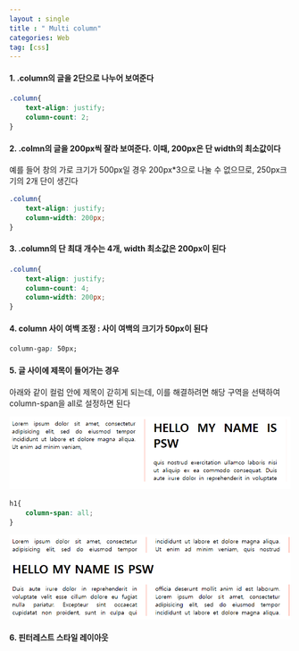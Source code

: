 ```yaml
---
layout : single
title : " Multi column"
categories: Web
tag: [css]
---
```


#### 1. .column의 글을 2단으로 나누어 보여준다
```css
.column{
    text-align: justify;
    column-count: 2;
}
```



#### 2. .colmn의 글을 200px씩 잘라 보여준다. 이때, 200px은 단 width의 최소값이다
예를 들어 창의 가로 크기가 500px일 경우 200px*3으로 나눌 수 없으므로, 250px크기의 2개 단이 생긴다

```css
.column{
    text-align: justify;
    column-width: 200px;
}
```



#### 3. .column의 단 최대 개수는 4개, width 최소값은 200px이 된다

```css
.column{
    text-align: justify;
    column-count: 4;
    column-width: 200px;
}
```



#### 4. column 사이 여백 조정 : 사이 여백의 크기가 50px이 된다

```css
column-gap: 50px;
```



#### 5. 글 사이에 제목이 들어가는 경우

아래와 같이 컬럼 안에 제목이 갇히게 되는데, 이를 해결하려면 해당 구역을 선택하여 column-span을 all로 설정하면 된다



<img src = "../images/2022-06-18-web/image-20220618185317945.png">

```css
h1{
    column-span: all;
}
```
<img src = "../images/2022-06-18-web/image-20220618185337210.png">



#### 6. 핀터레스트 스타일 레이아웃